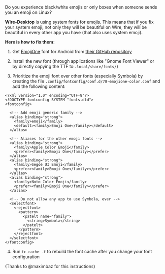 Do you experience black/white emojis or only boxes when someone sends you an emoji on Linux?

**Wire-Desktop** is using system fonts for emojis. This means that if you fix your system emoji, not only they will be beautiful on Wire, they will be beautiful in every other app you have (that also uses system emoji).

**Here is how to fix them:**

1. Get [EmojiOne](https://emojione.com) font for Android from [their GitHub repository](https://github.com/Ranks/emojione/blob/master/extras/fonts/emojione-android.ttf)

2. Install the new font (through applications like "Gnome Font Viewer" or by directly copying the TTF to `.local/share/fonts/`)

3. Prioritize the emoji font over other fonts (especially Symbola) by creating the file `.config/fontconfig/conf.d/70-emojione-color.conf` and add the following content:

```
<?xml version="1.0" encoding="UTF-8"?>
<!DOCTYPE fontconfig SYSTEM "fonts.dtd">
<fontconfig>

  <!-- Add emoji generic family -->
  <alias binding="strong">
    <family>emoji</family>
    <default><family>Emoji One</family></default>
  </alias>

  <!-- Aliases for the other emoji fonts -->
  <alias binding="strong">
    <family>Apple Color Emoji</family>
    <prefer><family>Emoji One</family></prefer>
  </alias>
  <alias binding="strong">
    <family>Segoe UI Emoji</family>
    <prefer><family>Emoji One</family></prefer>
  </alias>
  <alias binding="strong">
    <family>Noto Color Emoji</family>
    <prefer><family>Emoji One</family></prefer>
  </alias>

  <!-- Do not allow any app to use Symbola, ever -->
  <selectfont>
    <rejectfont>
      <pattern>
        <patelt name="family">
          <string>Symbola</string>
        </patelt>
      </pattern>
    </rejectfont>
  </selectfont>
</fontconfig>
```

4. Run `fc-cache -f` to rebuild the font cache after you change your font configuration

(Thanks to @maximbaz for this instructions)